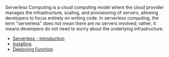 Serverless Computing is a cloud computing model where the cloud provider manages the infrastructure, scaling, and provisioning of servers, allowing developers to focus entirely on writing code. In serverless computing, the term "serverless" does not mean there are no servers involved; rather, it means developers do not need to worry about the underlying infrastructure.

- [Serverless - Introduction](https://github.com/aw-junaid/Computer-Science/blob/main/Web%20Technologies/Serverless/course/Serverless%20-%20Introduction.md)
- [Installing](https://github.com/aw-junaid/Computer-Science/blob/main/Web%20Technologies/Serverless/course/Installing.md)
- [Deploying Function](https://github.com/aw-junaid/Computer-Science/blob/main/Web%20Technologies/Serverless/course/Deploying%20Function.md)
